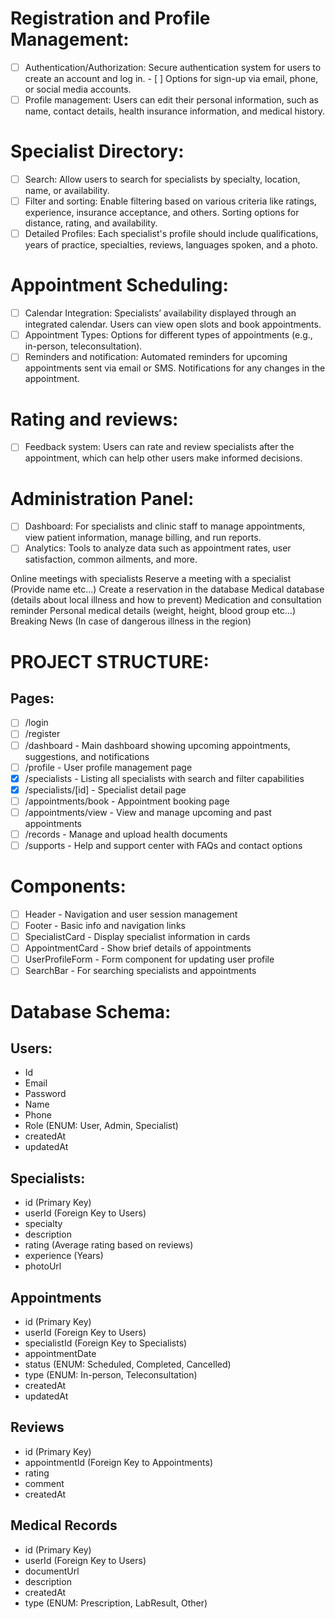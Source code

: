 # Registration and Profile Management:

- [ ] Authentication/Authorization: Secure authentication system for users to create an account and log in. - [ ] Options for sign-up via email, phone, or social media accounts.
- [ ] Profile management: Users can edit their personal information, such as name, contact details, health insurance information, and medical history.

# Specialist Directory:

- [ ] Search: Allow users to search for specialists by specialty, location, name, or availability.
- [ ] Filter and sorting: Enable filtering based on various criteria like ratings, experience, insurance acceptance, and others. Sorting options for distance, rating, and availability.
- [ ] Detailed Profiles: Each specialist's profile should include qualifications, years of practice, specialties, reviews, languages spoken, and a photo.

# Appointment Scheduling:

- [ ] Calendar Integration: Specialists’ availability displayed through an integrated calendar. Users can view open slots and book appointments.
- [ ] Appointment Types: Options for different types of appointments (e.g., in-person, teleconsultation).
- [ ] Reminders and notification: Automated reminders for upcoming appointments sent via email or SMS. Notifications for any changes in the appointment.

# Rating and reviews:

- [ ] Feedback system: Users can rate and review specialists after the appointment, which can help other users make informed decisions.

# Administration Panel:

- [ ] Dashboard: For specialists and clinic staff to manage appointments, view patient information, manage billing, and run reports.
- [ ] Analytics: Tools to analyze data such as appointment rates, user satisfaction, common ailments, and more.

Online meetings with specialists
Reserve a meeting with a specialist (Provide name etc…)
Create a reservation in the database
Medical database (details about local illness and how to prevent)
Medication and consultation reminder
Personal medical details (weight, height, blood group etc…)
Breaking News (In case of dangerous illness in the region)

# PROJECT STRUCTURE:

## Pages:

- [ ] /login
- [ ] /register
- [ ] /dashboard - Main dashboard showing upcoming appointments, suggestions, and notifications
- [ ] /profile - User profile management page
- [x] /specialists - Listing all specialists with search and filter capabilities
- [x] /specialists/[id] - Specialist detail page
- [ ] /appointments/book - Appointment booking page
- [ ] /appointments/view - View and manage upcoming and past appointments
- [ ] /records - Manage and upload health documents
- [ ] /supports - Help and support center with FAQs and contact options

# Components:

- [ ] Header - Navigation and user session management
- [ ] Footer - Basic info and navigation links
- [ ] SpecialistCard - Display specialist information in cards
- [ ] AppointmentCard - Show brief details of appointments
- [ ] UserProfileForm - Form component for updating user profile
- [ ] SearchBar - For searching specialists and appointments

# Database Schema:

## Users:

- Id
- Email
- Password
- Name
- Phone
- Role (ENUM: User, Admin, Specialist)
- createdAt
- updatedAt

## Specialists:

- id (Primary Key)
- userId (Foreign Key to Users)
- specialty
- description
- rating (Average rating based on reviews)
- experience (Years)
- photoUrl

## Appointments

- id (Primary Key)
- userId (Foreign Key to Users)
- specialistId (Foreign Key to Specialists)
- appointmentDate
- status (ENUM: Scheduled, Completed, Cancelled)
- type (ENUM: In-person, Teleconsultation)
- createdAt
- updatedAt

## Reviews

- id (Primary Key)
- appointmentId (Foreign Key to Appointments)
- rating
- comment
- createdAt

## Medical Records

- id (Primary Key)
- userId (Foreign Key to Users)
- documentUrl
- description
- createdAt
- type (ENUM: Prescription, LabResult, Other)
